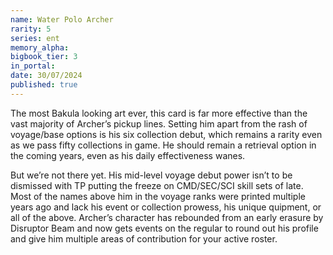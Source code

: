```yaml
---
name: Water Polo Archer
rarity: 5
series: ent
memory_alpha:
bigbook_tier: 3
in_portal:
date: 30/07/2024
published: true
---
```


The most Bakula looking art ever, this card is far more effective than the vast majority of Archer’s pickup lines. Setting him apart from the rash of voyage/base options is his six collection debut, which remains a rarity even as we pass fifty collections in game. He should remain a retrieval option in the coming years, even as his daily effectiveness wanes.

But we’re not there yet. His mid-level voyage debut power isn’t to be dismissed with TP putting the freeze on CMD/SEC/SCI skill sets of late. Most of the names above him in the voyage ranks were printed multiple years ago and lack his event or collection prowess, his unique quipment, or all of the above. Archer’s character has rebounded from an early erasure by Disruptor Beam and now gets events on the regular to round out his profile and give him multiple areas of contribution for your active roster.
